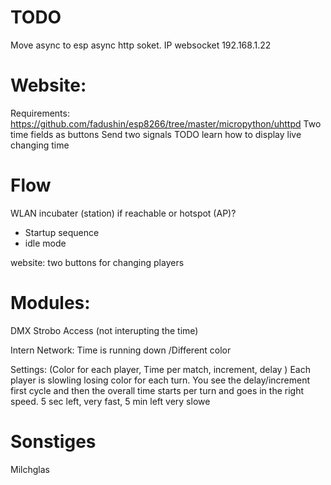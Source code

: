 # TODO

Move async to esp
async http soket.
IP websocket 192.168.1.22

# Website:


  Requirements: https://github.com/fadushin/esp8266/tree/master/micropython/uhttpd
  Two time fields as buttons
  Send two signals
  TODO learn how to display live changing time

# Flow

WLAN incubater (station) if reachable or hotspot (AP)?
- Startup sequence
- idle mode

website:
two buttons for changing players

# Modules:

DMX Strobo Access (not interupting the time)

Intern Network:
Time is running down /Different color

Settings: (Color for each player, Time per match, increment, delay )
Each player is slowling losing color for each turn. You see the delay/increment first cycle and then the overall time starts per turn and goes in the right speed. 5 sec left, very fast, 5 min left very slowe


# Sonstiges

Milchglas
